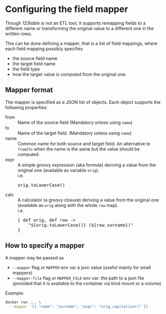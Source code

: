# Configuring the field mapper

Though *123table* is not an ETL tool, it supports remapping
fields to a different name or transforming the original
value to a different one in the written rows.

This can be done defining a mapper, that is a list of field
mappings, where each field mapping possibly specifies
- the source field name
- the target field name
- the field type
- how the target value is computed from the original one.


## Mapper format

The mapper is specified as a JSON list of objects. Each object
supports the following properties:

<dl>
<dt>from</dt>
<dd>
    Name of the source field
    (Mandatory unless using <code>name</code>)
</dd>
<dt>to</dt>
<dd>
    Name of the target field.
    (Mandatory unless using <code>name</code>)
</dd>
<dt>name</dt>
<dd>
    Common name for both source and target field.
    An alternative to <code>from</code>/<code>to</code> when
    the name is the same but the value should be computed.
</dd>
<dt>expr</dt>
<dd>
    A simple groovy expression (aka formula) deriving a value
    from the original one (available as variable <code>orig</code>).
    <br>
    i.e.
<pre>
orig.toLowerCase()
</pre>
</dd>
<dt>calc</dt>
<dd>
    A calculator (a groovy closure) deriving a value
    from the original one
    (available as <code>orig</code> along with the whole
    <code>row</code> map).
    <br>
    i.e.
<pre>
{ def orig, def row ->
    "${orig.toLowerCase()} (${row.surname})"
}
</pre>
</dd>
</dl>

## How to specify a mapper

A mapper may be passed as
<ul>
<li><code>--mapper</code> flag or <code>MAPPER</code> env var a json
value (useful mainly for small mappers)</li>
<li><code>--mapper-file</code> flag or <code>MAPPER_FILE</code> env
var: the path to a json file (provided that it is available to the
container via bind mount or a volume)</li>
</ul>

Example:

```bash
docker run ... \
  --mapper '[{ "name": "surname", "expr": "orig.capitalize()" }]
```
